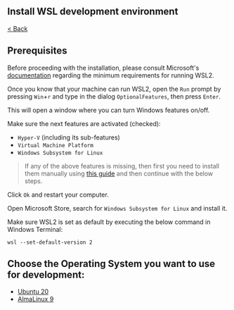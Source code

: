 ## Install WSL development environment

[< Back](../README.md)


## Prerequisites
Before proceeding with the installation, please consult Microsoft's [documentation](https://learn.microsoft.com/en-us/windows/wsl/install#prerequisites) regarding the minimum requirements for running WSL2.

Once you know that your machine can run WSL2, open the `Run` prompt by pressing `Win`+`r` and type in the dialog `OptionalFeatures`, then press `Enter`.

This will open a window where you can turn Windows features on/off.

Make sure the next features are activated (checked):
* `Hyper-V` (including its sub-features)
* `Virtual Machine Platform`
* `Windows Subsystem for Linux`

> If any of the above features is missing, then first you need to install them manually using [this guide](https://docs.microsoft.com/en-us/windows/wsl/install-manual) and then continue with the below steps.

Click `Ok` and restart your computer.

Open Microsoft Store, search for `Windows Subsystem for Linux` and install it.

Make sure WSL2 is set as default by executing the below command in Windows Terminal:

    wsl --set-default-version 2

## Choose the Operating System you want to use for development:
* [Ubuntu 20](os/ubuntu20/README.md)
* [AlmaLinux 9](os/almalinux9/README.md)
